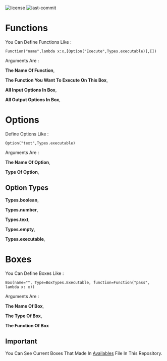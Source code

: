 ![license](https://img.shields.io/github/license/Arshiatmi/Box-Programming.svg)
![last-commit](https://img.shields.io/github/last-commit/Arshiatmi/Box-Programming.svg)

# Functions

You Can Define Functions Like :

```
Function("name",lambda x:x,[Option("Execute",Types.executable)],[])
```

Arguments Are :

**The Name Of Function**,

**The Function You Want To Execute On This Box**,

**All Input Options In Box**,

**All Output Options In Box**,

# Options

Define Options Like :

```
Option("text",Types.executable)
```

Arguments Are :

**The Name Of Option**,

**Type Of Option**,

## Option Types

**Types.boolean**,

**Types.number**,

**Types.text**,

**Types.empty**,

**Types.executable**,

# Boxes

You Can Define Boxes Like :

```
Box(name="", Type=BoxTypes.Executable, function=Function("pass", lambda x: x))
```

Arguments Are :

**The Name Of Box**,

**The Type Of Box**,

**The Function Of Box**

## Important

You Can See Current Boxes That Made In [Availables](https://github.com/Arshiatmi/Box-Programming/blob/main/availables.md) File In This Repository.
